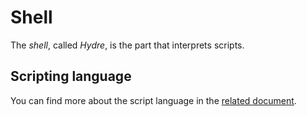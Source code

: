 # Shell

The _shell_, called *Hydre*, is the part that interprets scripts.

## Scripting language

You can find more about the script language in the [related document](shell-scripting.md).
